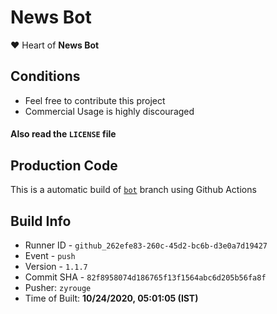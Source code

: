 # News Bot

❤️ Heart of **News Bot**

## Conditions

-   Feel free to contribute this project
-   Commercial Usage is highly discouraged

#### Also read the `LICENSE` file


## Production Code
This is a automatic build of [`bot`](https://github.com/zyrouge/news-discord/tree/bot) branch using Github Actions
## Build Info
* Runner ID - `github_262efe83-260c-45d2-bc6b-d3e0a7d19427`
* Event - `push`
* Version - `1.1.7`
* Commit SHA - `82f8958074d186765f13f1564abc6d205b56fa8f`
* Pusher: `zyrouge`
* Time of Built: **10/24/2020, 05:01:05 (IST)**